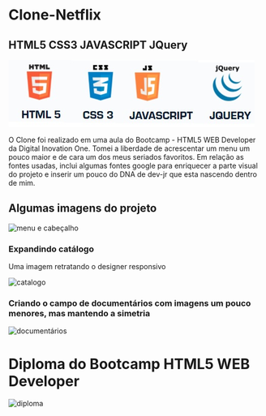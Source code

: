 # Clone-Netflix

## HTML5 CSS3 JAVASCRIPT JQuery

![tecnologias](https://github.com/DayanMonteiro/Bootcamp---HTML5-WEB-DEVELOPER/blob/main/tecs.jpg)

O Clone foi realizado em uma aula do Bootcamp - HTML5 WEB Developer da Digital Inovation One.
Tomei a liberdade de acrescentar um menu um pouco maior e de cara um dos meus seriados favoritos. 
Em relação as fontes usadas, inclui algumas fontes google para enriquecer a parte visual do projeto 
e inserir um pouco do DNA de dev-jr que esta nascendo dentro de mim.

## Algumas imagens do projeto

![menu e cabeçalho](https://github.com/DayanMonteiro/Clone-Netflix/blob/main/img-projeto-finalizado.jpg)

### Expandindo catálogo

Uma imagem retratando o designer responsivo


![catalogo](https://github.com/DayanMonteiro/Clone-Netflix/blob/main/img-projeto-finalizado-01.jpg)

### Criando o campo de documentários com imagens um pouco menores, mas mantendo a simetria
![documentários](https://github.com/DayanMonteiro/Clone-Netflix/blob/main/img-projeto-finalizado-02.jpg)



# Diploma do Bootcamp HTML5 WEB Developer

![diploma](https://github.com/DayanMonteiro/Clone-Netflix/blob/main/Bootcamp%20WEB%20Developer.jpg)


